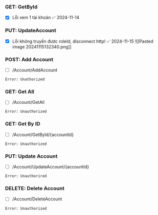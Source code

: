 ### GET: GetById
- [x] Lỗi xem 1 tài khoản ✅ 2024-11-14

### PUT: UpdateAccount
- [x] Lỗi không truyền được roleId, disconnect http! ✅ 2024-11-15
![[Pasted image 20241115132340.png]] 

### POST: Add Account
- [ ] /Account/AddAccount
```
Error: Unathorized
```

### GET: Get All
- [ ] /Account/GetAll
```
Error: Unauthorized
```

### GET: Get By ID
- [ ] /Account/GetById/{accountId}
```
Error: Unauthorized
```

### PUT: Update Account
- [ ] /Account/UpdateAccount/{accountId}
```
Error: Unauthorired
```

### DELETE: Delete Account
- [ ] /Account/DeleteAccount
```
Error: Unauthorized
```
